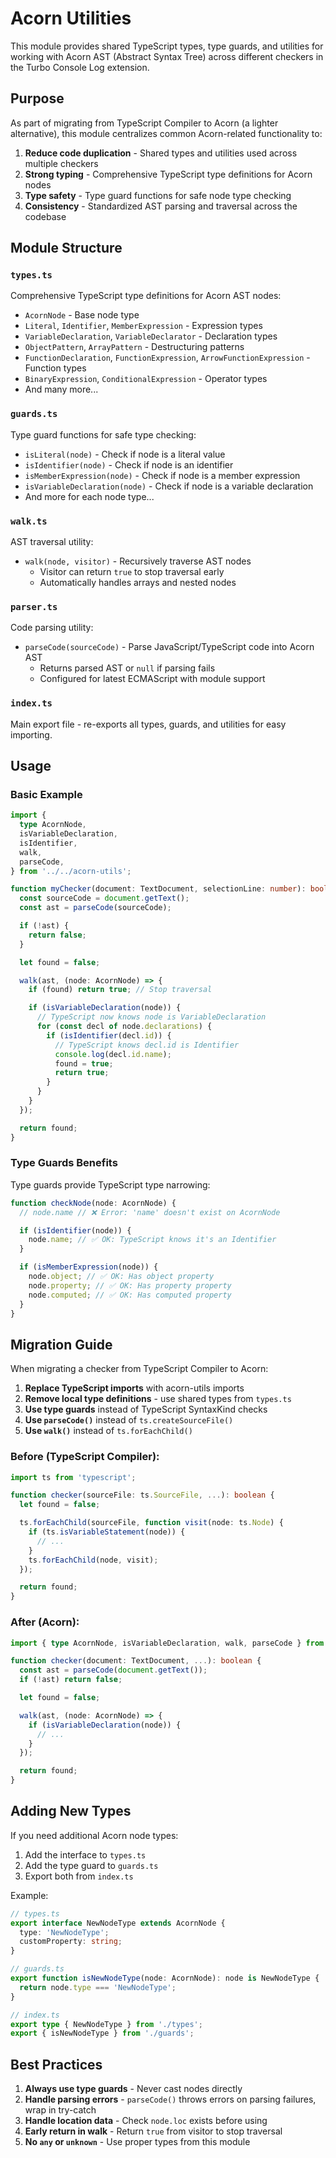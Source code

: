# Acorn Utilities

This module provides shared TypeScript types, type guards, and utilities for working with Acorn AST (Abstract Syntax Tree) across different checkers in the Turbo Console Log extension.

## Purpose

As part of migrating from TypeScript Compiler to Acorn (a lighter alternative), this module centralizes common Acorn-related functionality to:

1. **Reduce code duplication** - Shared types and utilities used across multiple checkers
2. **Strong typing** - Comprehensive TypeScript type definitions for Acorn nodes
3. **Type safety** - Type guard functions for safe node type checking
4. **Consistency** - Standardized AST parsing and traversal across the codebase

## Module Structure

### `types.ts`

Comprehensive TypeScript type definitions for Acorn AST nodes:

- `AcornNode` - Base node type
- `Literal`, `Identifier`, `MemberExpression` - Expression types
- `VariableDeclaration`, `VariableDeclarator` - Declaration types
- `ObjectPattern`, `ArrayPattern` - Destructuring patterns
- `FunctionDeclaration`, `FunctionExpression`, `ArrowFunctionExpression` - Function types
- `BinaryExpression`, `ConditionalExpression` - Operator types
- And many more...

### `guards.ts`

Type guard functions for safe type checking:

- `isLiteral(node)` - Check if node is a literal value
- `isIdentifier(node)` - Check if node is an identifier
- `isMemberExpression(node)` - Check if node is a member expression
- `isVariableDeclaration(node)` - Check if node is a variable declaration
- And more for each node type...

### `walk.ts`

AST traversal utility:

- `walk(node, visitor)` - Recursively traverse AST nodes
  - Visitor can return `true` to stop traversal early
  - Automatically handles arrays and nested nodes

### `parser.ts`

Code parsing utility:

- `parseCode(sourceCode)` - Parse JavaScript/TypeScript code into Acorn AST
  - Returns parsed AST or `null` if parsing fails
  - Configured for latest ECMAScript with module support

### `index.ts`

Main export file - re-exports all types, guards, and utilities for easy importing.

## Usage

### Basic Example

```typescript
import {
  type AcornNode,
  isVariableDeclaration,
  isIdentifier,
  walk,
  parseCode,
} from '../../acorn-utils';

function myChecker(document: TextDocument, selectionLine: number): boolean {
  const sourceCode = document.getText();
  const ast = parseCode(sourceCode);

  if (!ast) {
    return false;
  }

  let found = false;

  walk(ast, (node: AcornNode) => {
    if (found) return true; // Stop traversal

    if (isVariableDeclaration(node)) {
      // TypeScript now knows node is VariableDeclaration
      for (const decl of node.declarations) {
        if (isIdentifier(decl.id)) {
          // TypeScript knows decl.id is Identifier
          console.log(decl.id.name);
          found = true;
          return true;
        }
      }
    }
  });

  return found;
}
```

### Type Guards Benefits

Type guards provide TypeScript type narrowing:

```typescript
function checkNode(node: AcornNode) {
  // node.name // ❌ Error: 'name' doesn't exist on AcornNode

  if (isIdentifier(node)) {
    node.name; // ✅ OK: TypeScript knows it's an Identifier
  }

  if (isMemberExpression(node)) {
    node.object; // ✅ OK: Has object property
    node.property; // ✅ OK: Has property property
    node.computed; // ✅ OK: Has computed property
  }
}
```

## Migration Guide

When migrating a checker from TypeScript Compiler to Acorn:

1. **Replace TypeScript imports** with acorn-utils imports
2. **Remove local type definitions** - use shared types from `types.ts`
3. **Use type guards** instead of TypeScript SyntaxKind checks
4. **Use `parseCode()`** instead of `ts.createSourceFile()`
5. **Use `walk()`** instead of `ts.forEachChild()`

### Before (TypeScript Compiler):

```typescript
import ts from 'typescript';

function checker(sourceFile: ts.SourceFile, ...): boolean {
  let found = false;

  ts.forEachChild(sourceFile, function visit(node: ts.Node) {
    if (ts.isVariableStatement(node)) {
      // ...
    }
    ts.forEachChild(node, visit);
  });

  return found;
}
```

### After (Acorn):

```typescript
import { type AcornNode, isVariableDeclaration, walk, parseCode } from '../../acorn-utils';

function checker(document: TextDocument, ...): boolean {
  const ast = parseCode(document.getText());
  if (!ast) return false;

  let found = false;

  walk(ast, (node: AcornNode) => {
    if (isVariableDeclaration(node)) {
      // ...
    }
  });

  return found;
}
```

## Adding New Types

If you need additional Acorn node types:

1. Add the interface to `types.ts`
2. Add the type guard to `guards.ts`
3. Export both from `index.ts`

Example:

```typescript
// types.ts
export interface NewNodeType extends AcornNode {
  type: 'NewNodeType';
  customProperty: string;
}

// guards.ts
export function isNewNodeType(node: AcornNode): node is NewNodeType {
  return node.type === 'NewNodeType';
}

// index.ts
export type { NewNodeType } from './types';
export { isNewNodeType } from './guards';
```

## Best Practices

1. **Always use type guards** - Never cast nodes directly
2. **Handle parsing errors** - `parseCode()` throws errors on parsing failures, wrap in try-catch
3. **Handle location data** - Check `node.loc` exists before using
4. **Early return in walk** - Return `true` from visitor to stop traversal
5. **No `any` or `unknown`** - Use proper types from this module
